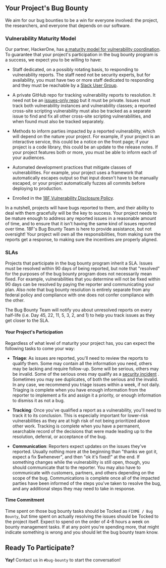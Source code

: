 ## Your Project's Bug Bounty

We aim for our bug bounties to be a win for everyone involved: the project, the
researchers, and everyone that depends on our software.

### Vulnerability Maturity Model

Our partner, HackerOne, has [a maturity model for vulnerability
coordination](https://www.hackerone.com/blog/vulnerability-coordination-maturity-model).
To guarantee that your project's participation in the bug bounty program is a
success, we expect you to be willing to have:

* Staff dedicated, on a possibly rotating basis, to responding to vulnerability
reports. The staff need not be security experts, but for availability, you must
have two or more staff dedicated to responding and they must be reachable by a 
[Slack User Group](https://handbook.18f.gov/slack/#groups).

* A private GitHub repo for tracking vulnerability reports to resolution.  It
need not be an [issues-only
repo](https://help.github.com/articles/creating-an-issues-only-repository/) but
it must be private.  Issues must track both vulnerability instances and
vulnerability classes; a reported cross-site scripting vulnerability must also
be tracked as a separate issue to find and fix all other cross-site scripting
vulnerabilities, and when found must also be tracked separately.

* Methods to inform parties impacted by a reported vulnerability, which will
depend on the nature your project.  For example, if your project is an
interactive service, this could be a notice on the front page; if your project
is a code library, this could be an update to the release notes.  If your
project features both or more, you must be able to inform each of your
audiences.

* Automated development practices that mitigate classes of vulnerabilities.  For
example, your project uses a framework that automatically escapes output so that
input doesn't have to be manually escaped, or your project automatically fuzzes
all commits before deploying to production.

* Enrolled in the [18F Vulnerability Disclosure
Policy](https://github.com/18F/vulnerability-disclosure-policy/blob/master/vulnerability-disclosure-policy.md).

In a nutshell, projects will have bugs reported to them, and their ability to
deal with them gracefully will be the key to success.  Your project needs to be
mature enough to address any reported issues in a reasonable amount of time, and
to ensure that it isn't having the same kind of issues reported over time. 
18F's Bug Bounty Team is here to provide assistance, but not oversight!  Your
project will own all the responsibilities, from making sure the reports get a
response, to making sure the incentives are properly aligned.

### SLAs

Projects that participate in the bug bounty program inherit a SLA.  Issues
must be resolved within 90 days of being reported, but note that "resolved" for
the purposes of the bug bounty program does not necessarily mean fixed.  For
example, vulnerabilities that you determine will not be fixed within 90 days can
be resolved by paying the reporter and communicating your plan.  Also note that
bug bounty resolution is entirely separate from any federal policy and
compliance with one does not confer compliance with the other.

The Bug Bounty Team will notify you about unresolved reports on every half-life 
(i.e. Day 45, 22, 11, 5, 3, 2, and 1) to help you track issues as they get
closer to the SLA.

#### Your Project's Participation

Regardless of what level of maturity your project has, you can expect the
following tasks to come your way:

* __Triage__: As issues are reported, you'll need to review the reports to
qualify them.  Some may contain all the information you need, others may be
lacking and require follow-up.  Some will be serious, others may be invalid.
Some of the serious ones may qualify as a
[security incident](https://handbook.18f.gov/security-incidents/) .   Sometimes
you may see duplicates, of both the serious and the invalid.  In any case, we
recommend you triage issues within a week, if not daily.  Triaging is complete
when you have enough information from the reporter to implement a fix and assign
it a priority, or enough information to dismiss it as not a bug.

* __Tracking__: Once you've qualified a report as a vulnerability, you'll
need to track it to its conclusion.  This is especially important for
lower-risk vulnerabilities as they are at high risk of not being prioritized
above other work.  Tracking is complete when you have a permanent, searchable
record of the decisions that were made leading up to the resolution, deferral,
or acceptance of the bug.

* __Communication__: Reporters expect updates on the issues they've
reported. Usually nothing more at the beginning than "thanks we got it, expect a
fix $whenever", and then "ok it's fixed!" at the end. If something changes
while the vulnerability is still open, though, you should communicate that to
the reporter.  You may also have to communicate with customers, partners, and
others depending on the scope of the bug.  Communications is complete once all
of the impacted parties have been informed of the steps you've taken to resolve
the bug, and any additional steps they may need to take in response.

#### Time Commitment

Time spent on those bug bounty tasks should be Tocked as `FIXME / Bug Bounty`,
but time spent on actually resolving the issues should be Tocked to the project 
itself.  Expect to spend on the order of 4-8 hours a week on bounty management
tasks. If at any point you're spending more, that might indicate something is
wrong and you should let the bug bounty team know.

## Ready To Participate?

**Yay!** Contact us in `#bug-bounty` to start the conversation! 
